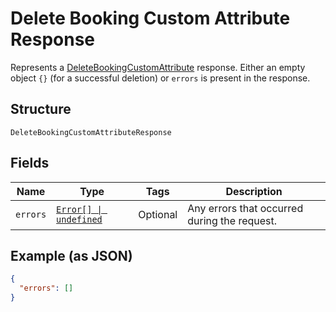 <!-- Optimized: 2025-10-06 -->
<!-- RPM: 1.6.2.1.1.6.2.1_delete-booking-custom-attribute-response_20251006 -->
<!-- Session: E2E RPM DNA Application -->
<!-- AOM: RND (Reggie & Dro) -->
<!-- COI: TECHNOLOGY -->
<!-- RPM: HIGH -->
<!-- ACTION: BUILD -->


# Delete Booking Custom Attribute Response

Represents a [DeleteBookingCustomAttribute](../../doc/api/booking-custom-attributes.md#delete-booking-custom-attribute) response.
Either an empty object `{}` (for a successful deletion) or `errors` is present in the response.

## Structure

`DeleteBookingCustomAttributeResponse`

## Fields

| Name | Type | Tags | Description |
|  --- | --- | --- | --- |
| `errors` | [`Error[] \| undefined`](../../doc/models/error.md) | Optional | Any errors that occurred during the request. |

## Example (as JSON)

```json
{
  "errors": []
}
```
